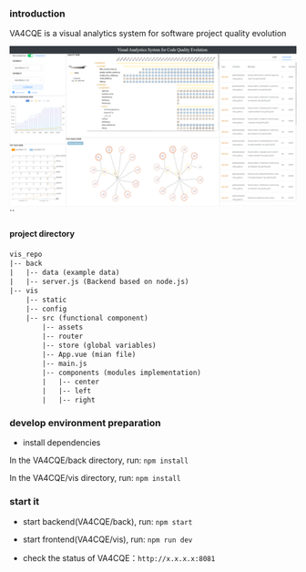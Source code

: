 ### introduction
VA4CQE is a visual analytics system for software project quality evolution

![Example Image](/VA4CQE.png)``

#### project directory
```
vis_repo
|-- back
|   |-- data (example data)
|   |-- server.js (Backend based on node.js)
|-- vis
    |-- static
    |-- config 
    |-- src (functional component)
        |-- assets
        |-- router 
        |-- store (global variables)
        |-- App.vue (mian file)
        |-- main.js
        |-- components (modules implementation)
        |   |-- center
        |   |-- left
        |   |-- right
```
### develop environment preparation
- install dependencies

In the VA4CQE/back directory, run: `npm install`

In the VA4CQE/vis directory, run: `npm install`

### start it

- start backend(VA4CQE/back), run: `npm start`

- start frontend(VA4CQE/vis), run: `npm run dev`

- check the status of VA4CQE：`http://x.x.x.x:8081`
